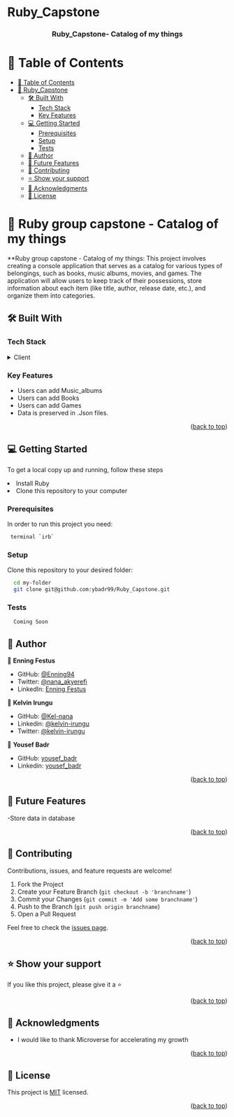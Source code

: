 # Ruby_Capstone

<div align="center">

  <h3><b>Ruby_Capstone- Catalog of my things</b></h3>

</div>

<!-- TABLE OF CONTENTS -->

# 📗 Table of Contents

- [📗 Table of Contents](#-table-of-contents)
- [📖 Ruby_Capstone ](#-Ruby_Capstone-)
  - [🛠 Built With ](#-built-with-)
    - [Tech Stack ](#tech-stack-)
    - [Key Features ](#key-features-)
  - [💻 Getting Started ](#-getting-started-)
    - [Prerequisites](#prerequisites)
    - [Setup](#setup)
    - [Tests](#tests)
  - [👥 Author ](#-author-)
  - [🔭 Future Features ](#-future-features-)
  - [🤝 Contributing ](#-contributing-)
  - [⭐️ Show your support ](#️-show-your-support-)
  - [🙏 Acknowledgments ](#-acknowledgments-)
  - [📝 License ](#-license-)

<!-- PROJECT DESCRIPTION -->

# 📖 Ruby group capstone - Catalog of my things <a name="about-project"></a>

**Ruby group capstone - Catalog of my things: This project involves creating a console application that serves as a catalog for various types of belongings, such as books, music albums, movies, and games. 
The application will allow users to keep track of their possessions, store information about each item (like title, author, release date, etc.), and organize them into categories. 

## 🛠 Built With <a name="built-with"></a>

### Tech Stack <a name="tech-stack"></a>

<details>
  <summary>Client</summary>
  <ul>
    <li><a href="https://www.ruby-lang.org/en/">Ruby</a></li>
  </ul>
</details>

<!-- Features -->

### Key Features <a name="key-features"></a>

- Users can add Music_albums
- Users can add Books
- Users can add Games
- Data is preserved in .Json files.

<p align="right">(<a href="#readme-top">back to top</a>)</p>

<!-- GETTING STARTED -->

## 💻 Getting Started <a name="getting-started"></a>


To get a local copy up and running, follow these steps

<li>Install Ruby</li>
<li>Clone this repository to your computer</li>

### Prerequisites

In order to run this project you need:


```sh
 terminal `irb`
```

### Setup

Clone this repository to your desired folder:


```sh
  cd my-folder
  git clone git@github.com:ybadr99/Ruby_Capstone.git
```

### Tests

```sh
  Coming Soon
```

<!-- AUTHOR -->

## 👥 Author <a name="authors"></a>

👤 **Enning Festus**

- GitHub: [@Enning94](https://github.com/Enning94)
- Twitter: [@nana_akyerefi](https://twitter.com/nana_akyerefi)
- LinkedIn: [Enning Festus](https://www.linkedin.com/in/enningfestus/)

👤 **Kelvin Irungu**

- GitHub: [@Kel-nana](https://github.com/Kel-nana)
- Linkedin: [@kelvin-irungu](https://www.linkedin.com/in/kelvin-irungu-838923249/)
- Twitter: [@kelvin-irungu](https://twitter.com/home)


👤 **Yousef Badr**

- GitHub: [yousef_badr](https://github.com/ybadr99)
- Linkedin: [yousef_badr](https://www.linkedin.com/in/yousef_mohamed_badr)


<p align="right">(<a href="#readme-top">back to top</a>)</p>

<!-- FUTURE FEATURES -->

## 🔭 Future Features <a name="future-features"></a>

-Store data in database

<p align="right">(<a href="#readme-top">back to top</a>)</p>

<!-- CONTRIBUTING -->

## 🤝 Contributing <a name="contributing"></a>

Contributions, issues, and feature requests are welcome!
1. Fork the Project
2. Create your Feature Branch (`git checkout -b 'branchname'`)
3. Commit your Changes (`git commit -m 'Add some branchname'`)
4. Push to the Branch (`git push origin branchname`)
5. Open a Pull Request


Feel free to check the [issues page](https://github.com/ybadr99/Ruby_Capstone/issues).

<p align="right">(<a href="#readme-top">back to top</a>)</p>

<!-- SUPPORT -->

## ⭐️ Show your support <a name="support"></a>

If you like this project, please give it a ⭐️

<p align="right">(<a href="#readme-top">back to top</a>)</p>

<!-- ACKNOWLEDGEMENTS -->

## 🙏 Acknowledgments <a name="acknowledgements"></a>

- I would like to thank Microverse for accelerating my growth

<p align="right">(<a href="#readme-top">back to top</a>)</p>


<!-- LICENSE -->

## 📝 License <a name="license"></a>

This project is [MIT](./LICENSE) licensed.


<p align="right">(<a href="#readme-top">back to top</a>)</p>
